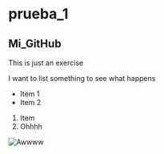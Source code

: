 # prueba_1
## Mi_GitHub
This is just an exercise

I want to list something to see what happens

* Item 1
* Item 2
1. Item
2. Ohhhh

![Awwww](https://img.freepik.com/fotos-premium/gatito-lindo-fondos-escritorio-dibujos-animadospequeno-gatito_607202-1368.jpg)
